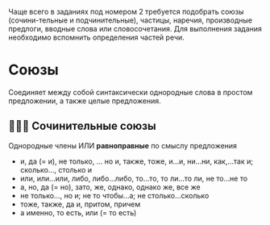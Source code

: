 Чаще всего в заданиях под номером 2 требуется подобрать союзы (сочини-тельные и подчинительные), частицы, наречия, производные предлоги, вводные слова или словосочетания. Для выполнения задания необходимо вспомнить определения частей речи.

# Союзы
Соединяет между собой синтаксически однородные слова в простом предложении, а также целые предложения.
## 👨‍👩‍👦 Сочинительные союзы
Однородные члены ИЛИ **равноправные** по смыслу предложения

- и, да (= и), не только, … но и, также, тоже, и…и, ни…ни, как,…так и; сколько..., столько и
- или, или…или, либо, либо…либо, то…то, то ли…то ли, не то…не то
- а, но, да (= но), зато, же, однако, однако же, все же
- не только…, но и; не то чтобы…а; не столько…сколько
- тоже, также, да и, притом, причем
-	а именно, то есть, или (= то есть)
## 
